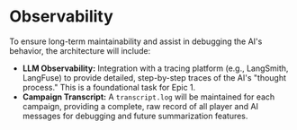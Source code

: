 # Observability

To ensure long-term maintainability and assist in debugging the AI's behavior, the architecture will include:

* **LLM Observability:** Integration with a tracing platform (e.g., LangSmith, LangFuse) to provide detailed, step-by-step traces of the AI's "thought process." This is a foundational task for Epic 1.
* **Campaign Transcript:** A `transcript.log` will be maintained for each campaign, providing a complete, raw record of all player and AI messages for debugging and future summarization features.
